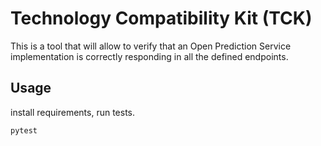 # Technology Compatibility Kit (TCK)

This is a tool that will allow to verify that an Open Prediction Service implementation is correctly responding in all the defined endpoints.

## Usage

install requirements, run tests.

`pytest`
